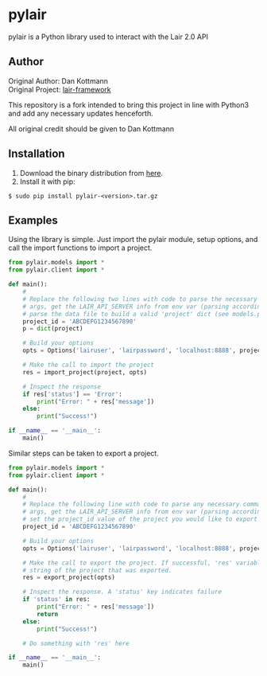 # pylair #

pylair is a Python library used to interact with the Lair 2.0 API

## Author ##
Original Author: Dan Kottmann  
Original Project: [lair-framework](https://github.com/lair-framework/pylair)

This repository is a fork intended to bring this project in line with Python3 and add any necessary updates henceforth.

All original credit should be given to Dan Kottmann

## Installation ##

1. Download the binary distribution from [here](https://github.com/x-a-n-d-e-r-k/pylair/releases/latest).
2. Install it with pip:

```
$ sudo pip install pylair-<version>.tar.gz
```

## Examples ##

Using the library is simple. Just import the pylair module, setup options, and call the import functions to import a project.

~~~~python
from pylair.models import *
from pylair.client import *

def main():
    #
    # Replace the following two lines with code to parse the necessary command line
    # args, get the LAIR_API_SERVER info from env var (parsing accordingly), and
    # parse the data file to build a valid 'project' dict (see models.py)
    project_id = 'ABCDEFG1234567890'
    p = dict(project)

    # Build your options
    opts = Options('lairuser', 'lairpassword', 'localhost:8888', project_id, scheme='http')

    # Make the call to import the project
    res = import_project(project, opts)

    # Inspect the response
    if res['status'] == 'Error':
        print("Error: " + res['message'])
    else:
        print("Success!")

if __name__ == '__main__':
    main()
~~~~

Similar steps can be taken to export a project.

~~~~python
from pylair.models import *
from pylair.client import *

def main():
    #
    # Replace the following line with code to parse any necessary command line
    # args, get the LAIR_API_SERVER info from env var (parsing accordingly), and
    # set the project_id value of the project you would like to export
    project_id = 'ABCDEFG1234567890'

    # Build your options
    opts = Options('lairuser', 'lairpassword', 'localhost:8888', project_id, scheme='http')

    # Make the call to export the project. If successful, 'res' variable will contain a json
    # string of the project that was exported.
    res = export_project(opts)

    # Inspect the response. A 'status' key indicates failure
    if 'status' in res:
        print("Error: " + res['message'])
        return
    else:
        print("Success!")

    # Do something with 'res' here

if __name__ == '__main__':
    main()
~~~~
